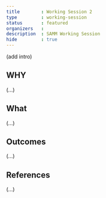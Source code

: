 ```yaml
---
title        : Working Session 2
type         : working-session
status       : featured
organizers   : 
description  : SAMM Working Session
hide         : true
---
```


(add intro)

## WHY

(...)

## What

(...)

## Outcomes

(...)

## References

(...)
